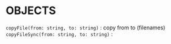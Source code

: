 # OBJECTS


`copyFile(from: string, to: string)` : copy from to (filenames)  
`copyFileSync(from: string, to: string)` :  